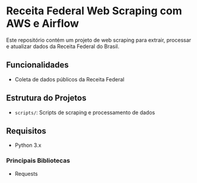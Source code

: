 # Receita Federal Web Scraping com AWS e Airflow

Este repositório contém um projeto de web scraping para extrair, processar e atualizar dados da Receita Federal do Brasil. 

## Funcionalidades

- Coleta de dados públicos da Receita Federal


## Estrutura do Projetos

- `scripts/`: Scripts de scraping e processamento de dados


## Requisitos

- Python 3.x


### Principais Bibliotecas

- Requests
